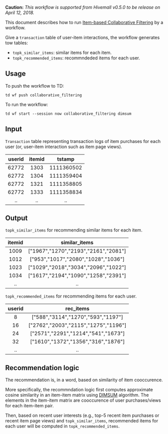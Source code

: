 **Caution:** _This workflow is supported from Hivemall v0.5.0 to be release on April 12, 2018._

This document describes how to run [Item-based Collaborative Filtering](http://hivemall.incubator.apache.org/userguide/recommend/item_based_cf.html) by a workflow.

Give a `transaction` table of user-item interactions, the workflow generates tow tables:

- `topk_similar_items`: similar items for each item.
- `topk_recommended_items`: recommndeded items for each user.

## Usage

To push the workflow to TD:

`td wf push collaborative_filtering`

To run the workflow:

`td wf start --session now collaborative_filtering dimsum`

## Input

`Transaction` table representing transaction logs of item purchases for each user (or, user-item interaction such as item page views).

| userid | itemid | tstamp |
|:-:|:-:|:-:|
| 62772 | 1303 | 1111360502 |
| 62772 | 1304 | 1111359404 |
| 62772 | 1321 | 1111358805 |
| 62772 | 1333 | 1111358834 |
| .. | .. | .. |

## Output

`topk_similar_items` for recommending similar items for each item. 


| itemid | similar_items |
|:-:|:-:|
| 1009 |  ["1967","1270","2193","2161","2081"] |
| 1012 |  ["953","1017","2080","1028","1036"] |
| 1023 |  ["1029","2018","3034","2096","1022"] |
| 1034 |    ["1617","2194","1090","1258","2391"] |
| .. | .. |

`topk_recommended_items` for recommending items for each user.

| userid | rec_items |
|:-:|:-:|
| 8  | ["588","3114","1270","593","1197"] |
| 16 | ["2762","2003","2115","1275","1196"] |
| 24 | ["2571","2291","1214","541","1673"] |
| 32 | ["1610","1372","1356","316","1876"] |
| .. | .. |

## Recommendation logic

The recommendation is, in a word, based on similarity of item cooccurence.

More specifically, the recommndation logic first computes approximate cosine similarity in an item-item matrix using [DIMSUM](https://blog.twitter.com/engineering/en_us/a/2014/all-pairs-similarity-via-dimsum.html) algorithm. The elements in the item-item matrix are cooccurence of user purchases/views for each item-item pair.

Then, based on recent user interests (e.g., top-5 recent item purchases or recent item page views) and `topk_similar_items`, recommended items for each user will be computed in `topk_recommended_items`.
